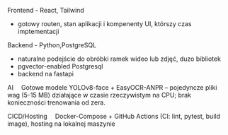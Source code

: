 Frontend - React, Tailwind
- gotowy routen, stan aplikacji i kompenenty UI, którszy czas imptementacji

Backend - Python,PostgreSQL
- naturalne podejście do obróbki ramek wideo lub zdjęć, duzo bibliotek
- pgvector-enabled Postgresql
- backend na fastapi

AI 
Gotowe modele YOLOv8-face + EasyOCR-ANPR – pojedyncze pliki wag (5-15 MB) działające w czasie rzeczywistym na CPU; brak konieczności trenowania od zera.

CICD/Hosting 
Docker-Compose + GitHub Actions (CI: lint, pytest, build image), hosting na lokalnej maszynie
